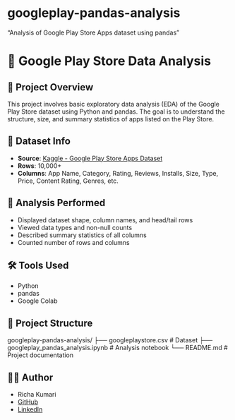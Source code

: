 # googleplay-pandas-analysis
 “Analysis of Google Play Store Apps dataset using pandas”

 # 📱 Google Play Store Data Analysis

## 📌 Project Overview
This project involves basic exploratory data analysis (EDA) of the Google Play Store dataset using Python and pandas. The goal is to understand the structure, size, and summary statistics of apps listed on the Play Store.

## 📂 Dataset Info
- **Source**: [Kaggle - Google Play Store Apps Dataset](https://www.kaggle.com/datasets/lava18/google-play-store-apps)
- **Rows**: 10,000+
- **Columns**: App Name, Category, Rating, Reviews, Installs, Size, Type, Price, Content Rating, Genres, etc.

## 🎯 Analysis Performed
- Displayed dataset shape, column names, and head/tail rows
- Viewed data types and non-null counts
- Described summary statistics of all columns
- Counted number of rows and columns

## 🛠️ Tools Used
- Python
- pandas
- Google Colab

## 📁 Project Structure
googleplay-pandas-analysis/
├── googleplaystore.csv # Dataset
├── googleplay_pandas_analysis.ipynb # Analysis notebook
└── README.md # Project documentation
## 👩‍💻 Author
- Richa Kumari  
- [GitHub](https://github.com/Richa26kumari)  
- [LinkedIn](https://www.linkedin.com/in/richa-kumari-81548331a)
